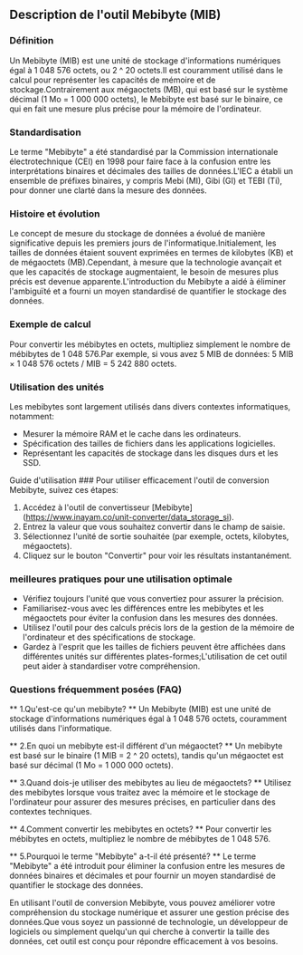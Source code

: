 ## Description de l'outil Mebibyte (MIB)

### Définition
Un Mebibyte (MIB) est une unité de stockage d'informations numériques égal à 1 048 576 octets, ou 2 ^ 20 octets.Il est couramment utilisé dans le calcul pour représenter les capacités de mémoire et de stockage.Contrairement aux mégaoctets (MB), qui est basé sur le système décimal (1 Mo = 1 000 000 octets), le Mebibyte est basé sur le binaire, ce qui en fait une mesure plus précise pour la mémoire de l'ordinateur.

### Standardisation
Le terme "Mebibyte" a été standardisé par la Commission internationale électrotechnique (CEI) en 1998 pour faire face à la confusion entre les interprétations binaires et décimales des tailles de données.L'IEC a établi un ensemble de préfixes binaires, y compris Mebi (MI), Gibi (GI) et TEBI (Ti), pour donner une clarté dans la mesure des données.

### Histoire et évolution
Le concept de mesure du stockage de données a évolué de manière significative depuis les premiers jours de l'informatique.Initialement, les tailles de données étaient souvent exprimées en termes de kilobytes (KB) et de mégaoctets (MB).Cependant, à mesure que la technologie avançait et que les capacités de stockage augmentaient, le besoin de mesures plus précis est devenue apparente.L'introduction du Mebibyte a aidé à éliminer l'ambiguïté et a fourni un moyen standardisé de quantifier le stockage des données.

### Exemple de calcul
Pour convertir les mébibytes en octets, multipliez simplement le nombre de mébibytes de 1 048 576.Par exemple, si vous avez 5 MIB de données:
5 MIB × 1 048 576 octets / MIB = 5 242 880 octets.

### Utilisation des unités
Les mebibytes sont largement utilisés dans divers contextes informatiques, notamment:
- Mesurer la mémoire RAM et le cache dans les ordinateurs.
- Spécification des tailles de fichiers dans les applications logicielles.
- Représentant les capacités de stockage dans les disques durs et les SSD.

Guide d'utilisation ###
Pour utiliser efficacement l'outil de conversion Mebibyte, suivez ces étapes:
1. Accédez à l'outil de convertisseur [Mebibyte] (https://www.inayam.co/unit-converter/data_storage_si).
2. Entrez la valeur que vous souhaitez convertir dans le champ de saisie.
3. Sélectionnez l'unité de sortie souhaitée (par exemple, octets, kilobytes, mégaoctets).
4. Cliquez sur le bouton "Convertir" pour voir les résultats instantanément.

### meilleures pratiques pour une utilisation optimale
- Vérifiez toujours l'unité que vous convertiez pour assurer la précision.
- Familiarisez-vous avec les différences entre les mebibytes et les mégaoctets pour éviter la confusion dans les mesures des données.
- Utilisez l'outil pour des calculs précis lors de la gestion de la mémoire de l'ordinateur et des spécifications de stockage.
- Gardez à l'esprit que les tailles de fichiers peuvent être affichées dans différentes unités sur différentes plates-formes;L'utilisation de cet outil peut aider à standardiser votre compréhension.

### Questions fréquemment posées (FAQ)

** 1.Qu'est-ce qu'un mebibyte? **
Un Mebibyte (MIB) est une unité de stockage d'informations numériques égal à 1 048 576 octets, couramment utilisés dans l'informatique.

** 2.En quoi un mebibyte est-il différent d'un mégaoctet? **
Un mebibyte est basé sur le binaire (1 MIB = 2 ^ 20 octets), tandis qu'un mégaoctet est basé sur décimal (1 Mo = 1 000 000 octets).

** 3.Quand dois-je utiliser des mebibytes au lieu de mégaoctets? **
Utilisez des mebibytes lorsque vous traitez avec la mémoire et le stockage de l'ordinateur pour assurer des mesures précises, en particulier dans des contextes techniques.

** 4.Comment convertir les mebibytes en octets? **
Pour convertir les mébibytes en octets, multipliez le nombre de mébibytes de 1 048 576.

** 5.Pourquoi le terme "Mebibyte" a-t-il été présenté? **
Le terme "Mebibyte" a été introduit pour éliminer la confusion entre les mesures de données binaires et décimales et pour fournir un moyen standardisé de quantifier le stockage des données.

En utilisant l'outil de conversion Mebibyte, vous pouvez améliorer votre compréhension du stockage numérique et assurer une gestion précise des données.Que vous soyez un passionné de technologie, un développeur de logiciels ou simplement quelqu'un qui cherche à convertir la taille des données, cet outil est conçu pour répondre efficacement à vos besoins.